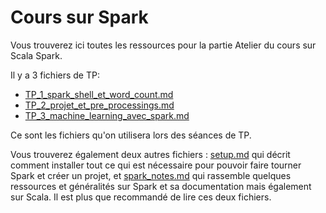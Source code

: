 # Cours sur Spark

Vous trouverez ici toutes les ressources pour la partie Atelier du cours sur Scala Spark.

Il y a 3 fichiers de TP:
- [TP_1_spark_shell_et_word_count.md](TP_1_spark_shell_et_word_count.md)
- [TP_2_projet_et_pre_processings.md](TP_2_projet_et_pre_processings.md)
- [TP_3_machine_learning_avec_spark.md](TP_3_machine_learning_avec_spark.md)

Ce sont les fichiers qu'on utilisera lors des séances de TP.

Vous trouverez également deux autres fichiers : [setup.md](setup.md) qui décrit comment installer tout ce qui est nécessaire pour pouvoir faire tourner Spark et créer un projet, et [spark_notes.md](spark_notes.md) qui rassemble quelques ressources et généralités sur Spark et sa documentation mais également sur Scala. Il est plus que recommandé de lire ces deux fichiers.
